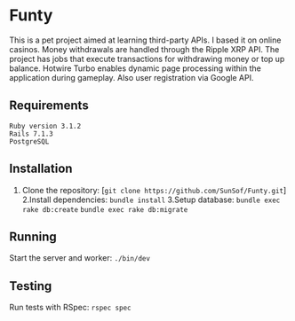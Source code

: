 # Funty
  This is a pet project aimed at learning third-party APIs. I based it on online casinos. 
  Money withdrawals are handled through the Ripple XRP API.
  The project has jobs that execute transactions for withdrawing money or top up balance. 
  Hotwire Turbo enables dynamic page processing within the application during gameplay. 
  Also user registration via Google API.
   
## Requirements

    Ruby version 3.1.2
    Rails 7.1.3
    PostgreSQL

## Installation

   1. Clone the repository: [`git clone https://github.com/SunSof/Funty.git`]
   2.Install dependencies: `bundle install`
   3.Setup database: `bundle exec rake db:create` `bundle exec rake db:migrate`

## Running

Start the server and worker: `./bin/dev`
## Testing

Run tests with RSpec: `rspec spec`
